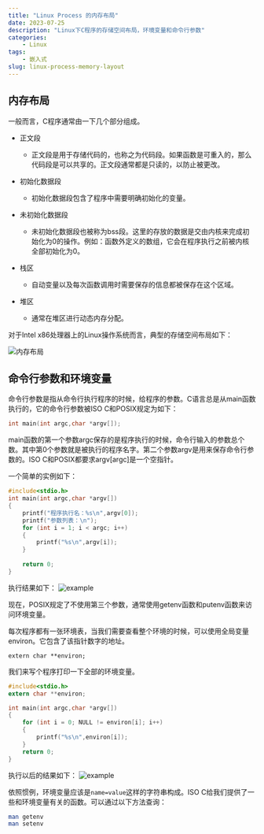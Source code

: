 ```yaml
---
title: "Linux Process 的内存布局"
date: 2023-07-25
description: "Linux下C程序的存储空间布局，环境变量和命令行参数"
categories:
    - Linux
tags:
    - 嵌入式
slug: linux-process-memory-layout
---
```


## 内存布局

一般而言，C程序通常由一下几个部分组成。

- 正文段
    - 正文段是用于存储代码的，也称之为代码段。如果函数是可重入的，那么代码段是可以共享的。正文段通常都是只读的，以防止被更改。
 
- 初始化数据段
    - 初始化数据段包含了程序中需要明确初始化的变量。
 
- 未初始化数据段
    - 未初始化数据段也被称为bss段。这里的存放的数据是交由内核来完成初始化为0的操作。例如：函数外定义的数组，它会在程序执行之前被内核全部初始化为0。
 
- 栈区
    - 自动变量以及每次函数调用时需要保存的信息都被保存在这个区域。
 
- 堆区
    - 通常在堆区进行动态内存分配。

对于Intel x86处理器上的Linux操作系统而言，典型的存储空间布局如下：

![内存布局](/img/process_memory_layout.png)

## 命令行参数和环境变量

命令行参数是指从命令行执行程序的时候，给程序的参数。C语言总是从main函数执行的，它的命令行参数被ISO C和POSIX规定为如下：

```c
int main(int argc,char *argv[]);
```

main函数的第一个参数argc保存的是程序执行的时候，命令行输入的参数总个数。其中第0个参数就是被执行的程序名字。第二个参数argv是用来保存命令行参数的。ISO C和POSIX都要求argv[argc]是一个空指针。

一个简单的实例如下：

```c
#include<stdio.h>
int main(int argc,char *argv[])
{
    printf("程序执行名：%s\n",argv[0]);
    printf("参数列表：\n");
    for (int i = 1; i < argc; i++)
    {
        printf("%s\n",argv[i]);
    }
    
    return 0;
}
```

执行结果如下：
![example](/img/argc_argv_example.jpg)

现在，POSIX规定了不使用第三个参数，通常使用getenv函数和putenv函数来访问环境变量。

每次程序都有一张环境表，当我们需要查看整个环境的时候，可以使用全局变量environ。它包含了该指针数字的地址。

`extern char **environ;`

我们来写个程序打印一下全部的环境变量。

```c
#include<stdio.h>
extern char **environ;

int main(int argc,char *argv[])
{
    for (int i = 0; NULL != environ[i]; i++)
    {
        printf("%s\n",environ[i]);
    }
    return 0;
}
```

执行以后的结果如下：
![example](/img/environ_example.jpg)

依照惯例，环境变量应该是`name=value`这样的字符串构成。ISO C给我们提供了一些和环境变量有关的函数。可以通过以下方法查询：

```bash
man getenv
man setenv
```

